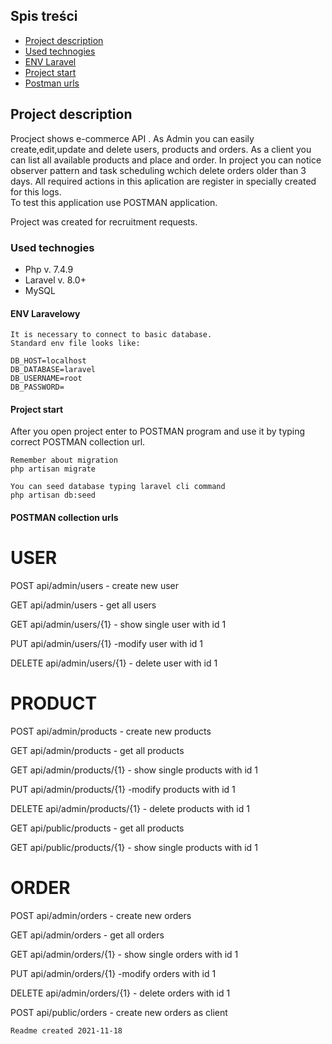 ## Spis treści
* [Project description](#project-description)
* [Used technogies](#used-technologies)
* [ENV Laravel](#env-laravel)
* [Project start](#project-start)
* [Postman urls](#postman-urls)

## Project description
Procject shows e-commerce API . As Admin you can easily create,edit,update and delete users, products and orders. As a client you can list all available products and place and order. In project you can notice observer pattern and task scheduling wchich delete orders older than 3 days. All required actions in this aplication are register in specially created for this logs.  
To test this application use POSTMAN application.

Project was created for recruitment requests.

### Used technogies 

- Php v. 7.4.9
- Laravel v. 8.0+
- MySQL

#### ENV Laravelowy
    It is necessary to connect to basic database.
    Standard env file looks like:
   
    DB_HOST=localhost
    DB_DATABASE=laravel
    DB_USERNAME=root
    DB_PASSWORD=
    
#### Project start

After you open project enter to POSTMAN program and use it by typing correct POSTMAN collection url.

```
Remember about migration
php artisan migrate
```

```
You can seed database typing laravel cli command
php artisan db:seed
```

#### POSTMAN collection urls

# USER

POST api/admin/users - create new user

GET api/admin/users - get all users

GET api/admin/users/{1} - show single user with id 1

PUT api/admin/users/{1} -modify user with id 1

DELETE api/admin/users/{1} - delete user with id 1

# PRODUCT

POST api/admin/products - create new products

GET api/admin/products - get all products

GET api/admin/products/{1} - show single products with id 1

PUT api/admin/products/{1} -modify products with id 1

DELETE api/admin/products/{1} - delete products with id 1


GET api/public/products - get all products

GET api/public/products/{1} - show single products with id 1

# ORDER

POST api/admin/orders - create new orders

GET api/admin/orders - get all orders

GET api/admin/orders/{1} - show single orders with id 1

PUT api/admin/orders/{1} -modify orders with id 1

DELETE api/admin/orders/{1} - delete orders with id 1


POST api/public/orders - create new orders as client


    Readme created 2021-11-18
